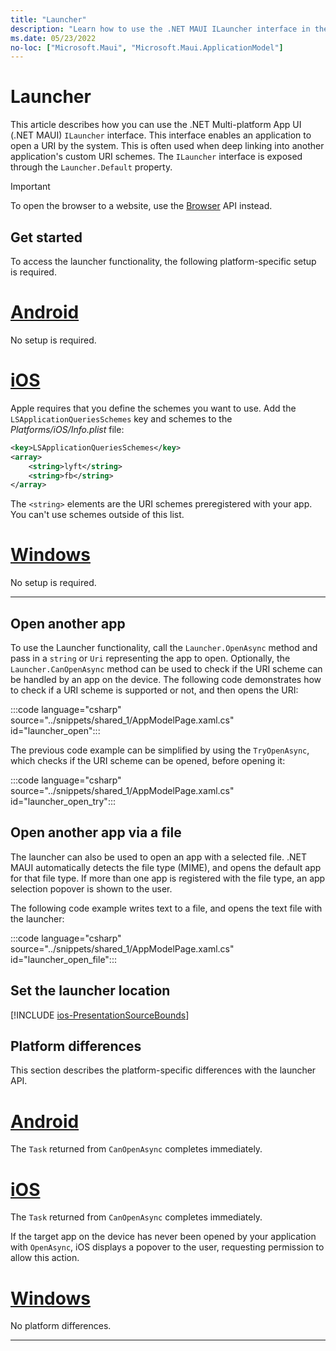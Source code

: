 ```yaml
---
title: "Launcher"
description: "Learn how to use the .NET MAUI ILauncher interface in the Microsoft.Maui.ApplicationModel namespace, which can open another application by URI."
ms.date: 05/23/2022
no-loc: ["Microsoft.Maui", "Microsoft.Maui.ApplicationModel"]
---
```


# Launcher

This article describes how you can use the .NET Multi-platform App UI (.NET MAUI) `ILauncher` interface. This interface enables an application to open a URI by the system. This is often used when deep linking into another application's custom URI schemes. The `ILauncher` interface is exposed through the `Launcher.Default` property.

> [!IMPORTANT]
> To open the browser to a website, use the [Browser](open-browser.md) API instead.

## Get started

To access the launcher functionality, the following platform-specific setup is required.

<!-- markdownlint-disable MD025 -->
# [Android](#tab/android)

No setup is required.

# [iOS](#tab/ios)

Apple requires that you define the schemes you want to use. Add the `LSApplicationQueriesSchemes` key and schemes to the _Platforms/iOS/Info.plist_ file:

```xml
<key>LSApplicationQueriesSchemes</key>
<array>
    <string>lyft</string>  
    <string>fb</string>
</array>
```

The `<string>` elements are the URI schemes preregistered with your app. You can't use schemes outside of this list.

# [Windows](#tab/windows)

No setup is required.

-----
<!-- markdownlint-enable MD025 -->

## Open another app

To use the Launcher functionality, call the `Launcher.OpenAsync` method and pass in a `string` or `Uri` representing the app to open. Optionally, the `Launcher.CanOpenAsync` method can be used to check if the URI scheme can be handled by an app on the device. The following code demonstrates how to check if a URI scheme is supported or not, and then opens the URI:

:::code language="csharp" source="../snippets/shared_1/AppModelPage.xaml.cs" id="launcher_open":::

The previous code example can be simplified by using the `TryOpenAsync`, which checks if the URI scheme can be opened, before opening it:

:::code language="csharp" source="../snippets/shared_1/AppModelPage.xaml.cs" id="launcher_open_try":::

## Open another app via a file

The launcher can also be used to open an app with a selected file. .NET MAUI automatically detects the file type (MIME), and opens the default app for that file type. If more than one app is registered with the file type, an app selection popover is shown to the user.

The following code example writes text to a file, and opens the text file with the launcher:

:::code language="csharp" source="../snippets/shared_1/AppModelPage.xaml.cs" id="launcher_open_file":::

## Set the launcher location

[!INCLUDE [ios-PresentationSourceBounds](../includes/ios-PresentationSourceBounds.md)]

## Platform differences

This section describes the platform-specific differences with the launcher API.

<!-- markdownlint-disable MD025 -->
<!-- markdownlint-disable MD024 -->
# [Android](#tab/android)

The `Task` returned from `CanOpenAsync` completes immediately.

# [iOS](#tab/ios)

The `Task` returned from `CanOpenAsync` completes immediately.

If the target app on the device has never been opened by your application with `OpenAsync`, iOS displays a popover to the user, requesting permission to allow this action.

<!-- TODO: where does this go?
For more information about the iOS implementation, see [TITLE](xref:UIKit.UIApplication.CanOpenUrl*)
-->

# [Windows](#tab/windows)

No platform differences.

-----
<!-- markdownlint-enable MD024 -->
<!-- markdownlint-enable MD025 -->
